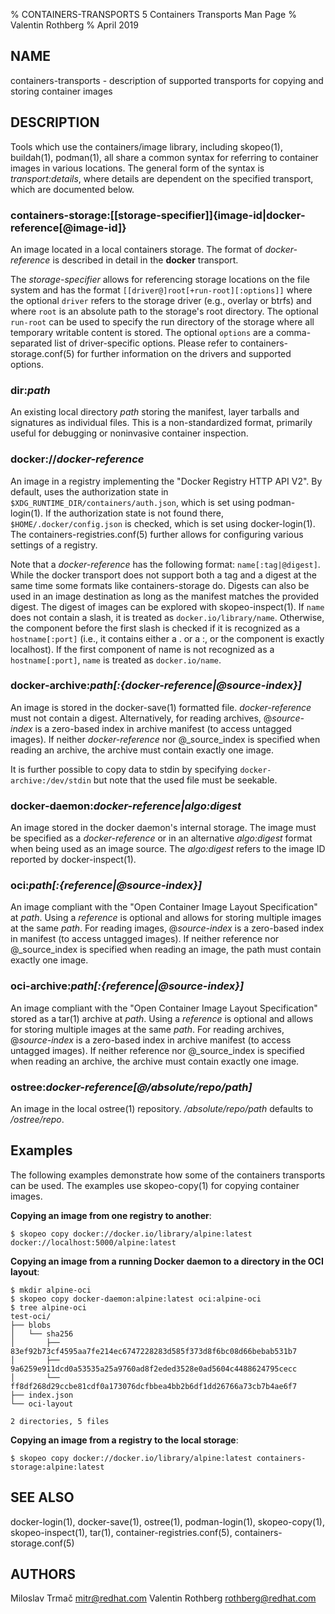% CONTAINERS-TRANSPORTS 5 Containers Transports Man Page
% Valentin Rothberg
% April 2019

## NAME

containers-transports - description of supported transports for copying and storing container images

## DESCRIPTION

Tools which use the containers/image library, including skopeo(1), buildah(1), podman(1), all share a common syntax for referring to container images in various locations.
The general form of the syntax is _transport:details_, where details are dependent on the specified transport, which are documented below.

### **containers-storage**:[**[**storage-specifier**]**]{image-id|docker-reference[@image-id]}

An image located in a local containers storage.
The format of _docker-reference_ is described in detail in the **docker** transport.

The _storage-specifier_ allows for referencing storage locations on the file system and has the format `[[driver@]root[+run-root][:options]]` where the optional `driver` refers to the storage driver (e.g., overlay or btrfs) and where `root` is an absolute path to the storage's root directory.
The optional `run-root` can be used to specify the run directory of the storage where all temporary writable content is stored.
The optional `options` are a comma-separated list of driver-specific options.
Please refer to containers-storage.conf(5) for further information on the drivers and supported options.

### **dir:**_path_

An existing local directory _path_ storing the manifest, layer tarballs and signatures as individual files.
This is a non-standardized format, primarily useful for debugging or noninvasive container inspection.

### **docker://**_docker-reference_

An image in a registry implementing the "Docker Registry HTTP API V2".
By default, uses the authorization state in `$XDG_RUNTIME_DIR/containers/auth.json`, which is set using podman-login(1).
If the authorization state is not found there, `$HOME/.docker/config.json` is checked, which is set using docker-login(1).
The containers-registries.conf(5) further allows for configuring various settings of a registry.

Note that a _docker-reference_ has the following format: `name[:tag|@digest]`.
While the docker transport does not support both a tag and a digest at the same time some formats like containers-storage do.
Digests can also be used in an image destination as long as the manifest matches the provided digest.
The digest of images can be explored with skopeo-inspect(1).
If `name` does not contain a slash, it is treated as `docker.io/library/name`.
Otherwise, the component before the first slash is checked if it is recognized as a `hostname[:port]` (i.e., it contains either a . or a :, or the component is exactly localhost).
If the first component of name is not recognized as a `hostname[:port]`, `name` is treated as `docker.io/name`.

### **docker-archive:**_path[:{docker-reference|@source-index}]_

An image is stored in the docker-save(1) formatted file.
_docker-reference_ must not contain a digest.
Alternatively, for reading archives, @_source-index_ is a zero-based index in archive manifest
(to access untagged images).
If neither _docker-reference_ nor @_source_index is specified when reading an archive, the archive must contain exactly one image.

It is further possible to copy data to stdin by specifying `docker-archive:/dev/stdin` but note that the used file must be seekable.

### **docker-daemon:**_docker-reference|algo:digest_

An image stored in the docker daemon's internal storage.
The image must be specified as a _docker-reference_ or in an alternative _algo:digest_ format when being used as an image source.
The _algo:digest_ refers to the image ID reported by docker-inspect(1).

### **oci:**_path[:{reference|@source-index}]_

An image compliant with the "Open Container Image Layout Specification" at _path_.
Using a _reference_ is optional and allows for storing multiple images at the same _path_.
For reading images, @_source-index_ is a zero-based index in manifest (to access untagged images).
If neither reference nor @_source_index is specified when reading an image, the path must contain exactly one image.

### **oci-archive:**_path[:{reference|@source-index}]_

An image compliant with the "Open Container Image Layout Specification" stored as a tar(1) archive at _path_.
Using a _reference_ is optional and allows for storing multiple images at the same _path_.
For reading archives, @_source-index_ is a zero-based index in archive manifest (to access untagged images).
If neither reference nor @_source_index is specified when reading an archive, the archive must contain exactly one image.

### **ostree:**_docker-reference[@/absolute/repo/path]_

An image in the local ostree(1) repository.
_/absolute/repo/path_ defaults to _/ostree/repo_.

## Examples

The following examples demonstrate how some of the containers transports can be used.
The examples use skopeo-copy(1) for copying container images.

**Copying an image from one registry to another**:
```
$ skopeo copy docker://docker.io/library/alpine:latest docker://localhost:5000/alpine:latest
```

**Copying an image from a running Docker daemon to a directory in the OCI layout**:
```
$ mkdir alpine-oci
$ skopeo copy docker-daemon:alpine:latest oci:alpine-oci
$ tree alpine-oci
test-oci/
├── blobs
│   └── sha256
│       ├── 83ef92b73cf4595aa7fe214ec6747228283d585f373d8f6bc08d66bebab531b7
│       ├── 9a6259e911dcd0a53535a25a9760ad8f2eded3528e0ad5604c4488624795cecc
│       └── ff8df268d29ccbe81cdf0a173076dcfbbea4bb2b6df1dd26766a73cb7b4ae6f7
├── index.json
└── oci-layout

2 directories, 5 files
```

**Copying an image from a registry to the local storage**:
```
$ skopeo copy docker://docker.io/library/alpine:latest containers-storage:alpine:latest
```

## SEE ALSO

docker-login(1), docker-save(1), ostree(1), podman-login(1), skopeo-copy(1), skopeo-inspect(1), tar(1), container-registries.conf(5), containers-storage.conf(5)

## AUTHORS

Miloslav Trmač <mitr@redhat.com>
Valentin Rothberg <rothberg@redhat.com>
